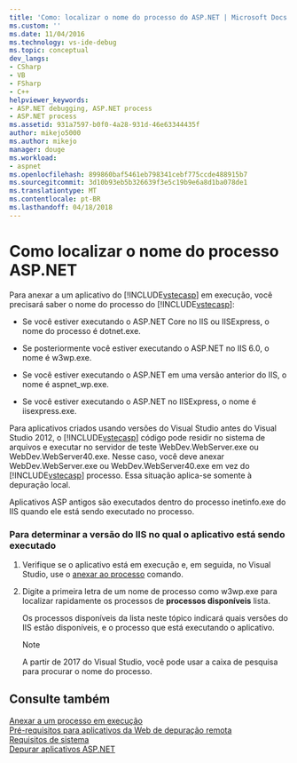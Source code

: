 ```yaml
---
title: 'Como: localizar o nome do processo do ASP.NET | Microsoft Docs'
ms.custom: ''
ms.date: 11/04/2016
ms.technology: vs-ide-debug
ms.topic: conceptual
dev_langs:
- CSharp
- VB
- FSharp
- C++
helpviewer_keywords:
- ASP.NET debugging, ASP.NET process
- ASP.NET process
ms.assetid: 931a7597-b0f0-4a28-931d-46e63344435f
author: mikejo5000
ms.author: mikejo
manager: douge
ms.workload:
- aspnet
ms.openlocfilehash: 899860baf5461eb798341cebf775ccde488915b7
ms.sourcegitcommit: 3d10b93eb5b326639f3e5c19b9e6a8d1ba078de1
ms.translationtype: MT
ms.contentlocale: pt-BR
ms.lasthandoff: 04/18/2018
---
```

# <a name="how-to-find-the-name-of-the-aspnet-process"></a>Como localizar o nome do processo ASP.NET
Para anexar a um aplicativo do [!INCLUDE[vstecasp](../code-quality/includes/vstecasp_md.md)] em execução, você precisará saber o nome do processo do [!INCLUDE[vstecasp](../code-quality/includes/vstecasp_md.md)]:  

-   Se você estiver executando o ASP.NET Core no IIS ou IISExpress, o nome do processo é dotnet.exe.

-   Se posteriormente você estiver executando o ASP.NET no IIS 6.0, o nome é w3wp.exe.  
  
-   Se você estiver executando o ASP.NET em uma versão anterior do IIS, o nome é aspnet_wp.exe.

-   Se você estiver executando o ASP.NET no IISExpress, o nome é iisexpress.exe.
  
Para aplicativos criados usando versões do Visual Studio antes do Visual Studio 2012, o [!INCLUDE[vstecasp](../code-quality/includes/vstecasp_md.md)] código pode residir no sistema de arquivos e executar no servidor de teste WebDev.WebServer.exe ou WebDev.WebServer40.exe. Nesse caso, você deve anexar WebDev.WebServer.exe ou WebDev.WebServer40.exe em vez do [!INCLUDE[vstecasp](../code-quality/includes/vstecasp_md.md)] processo. Essa situação aplica-se somente à depuração local.
  
Aplicativos ASP antigos são executados dentro do processo inetinfo.exe do IIS quando ele está sendo executado no processo.  

### <a name="to-determine-the-iis-version-under-which-the-application-is-running"></a>Para determinar a versão do IIS no qual o aplicativo está sendo executado  

1.  Verifique se o aplicativo está em execução e, em seguida, no Visual Studio, use o [anexar ao processo](../debugger/attach-to-running-processes-with-the-visual-studio-debugger.md) comando.

2.  Digite a primeira letra de um nome de processo como w3wp.exe para localizar rapidamente os processos de **processos disponíveis** lista.

    Os processos disponíveis da lista neste tópico indicará quais versões do IIS estão disponíveis, e o processo que está executando o aplicativo.

    > [!NOTE]
    > A partir de 2017 do Visual Studio, você pode usar a caixa de pesquisa para procurar o nome do processo.
  
## <a name="see-also"></a>Consulte também  
 [Anexar a um processo em execução](../debugger/attach-to-running-processes-with-the-visual-studio-debugger.md)  
 [Pré-requisitos para aplicativos da Web de depuração remota](../debugger/prerequistes-for-remote-debugging-web-applications.md)   
 [Requisitos de sistema](../debugger/aspnet-debugging-system-requirements.md)   
 [Depurar aplicativos ASP.NET](../debugger/how-to-enable-debugging-for-aspnet-applications.md)